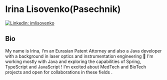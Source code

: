 <!---
aurgenblick/aurgenblick is a ✨ special ✨ repository because its `README.md` (this file) appears on your GitHub profile.
You can click the Preview link to take a look at your changes.
--->
# Irina Lisovenko(Pasechnik)
[![Linkedin: imlisovenko](https://img.shields.io/badge/-Irine%20Lisovenko-blue?style=flat-square&logo=Linkedin&logoColor=white&link=https://www.linkedin.com/in/imlisovenko/)](https://www.linkedin.com/in/imlisovenko/)

## Bio

My name is Irina, I'm an Eurasian Patent Attorney and also a Java developer with a background in laser optics and instrumentation engineering 🙂
I'm working mostly with Java and exploring the capabilities of Spring, TypeScript and JavaScript !
I'm excited about MedTech and BioTech projects and open for collaborations in these fields .
